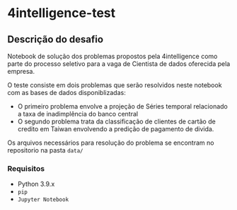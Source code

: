 # 4intelligence-test

## Descrição do desafio
Notebook de solução dos problemas propostos pela 4intelligence como parte do processo seletivo para a vaga de Cientista de dados oferecida pela empresa.

O teste consiste em dois problemas que serão resolvidos neste notebook com as bases de dados disponiblizadas:
- O primeiro problema envolve a projeção de Séries temporal relacionado a taxa de inadimplência do banco central
- O segundo problema trata da classificação de clientes de cartão de credito em Taiwan envolvendo a predição de pagamento de divida.

Os arquivos necessários para resolução do problema se encontram no repositorio na pasta `data/`

### Requisitos

- Python 3.9.x
- `pip`
- `Jupyter Notebook`
